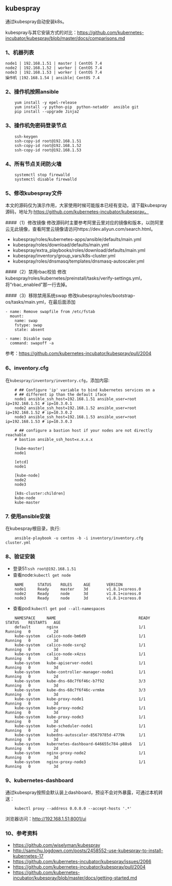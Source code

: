 ## kubespray

通过kubespray自动安装k8s。

kubespray与其它安装方式的对比：https://github.com/kubernetes-incubator/kubespray/blob/master/docs/comparisons.md

### 1、机器列表
    node1 | 192.168.1.51 | master | CentOS 7.4
    node2 | 192.168.1.52 | worker | CentOS 7.4
    node3 | 192.168.1.53 | worker | CentOS 7.4
    操作机 |192.168.1.54 | ansible| CentOS 7.4
    
### 2、操作机按照ansible
```
    yum install -y epel-release
    yum install -y python-pip  python-netaddr  ansible git
    pip install --upgrade Jinja2
```

### 3、操作机免密码登录节点
```
    ssh-keygen
    ssh-copy-id root@192.168.1.51
    ssh-copy-id root@192.168.1.52
    ssh-copy-id root@192.168.1.53
```

### 4、所有节点关闭防火墙
```
    systemctl stop firewalld
    systemctl disable firewalld
```

### 5、修改kubespray文件

本文的源码仅为演示作用，大家使用时候可能版本已经有变动，请下载kubespray源码，地址为:https://github.com/kubernetes-incubator/kubespray。

####（1）修改镜像
修改源码时主要参考阿里云里对应的镜像和版本，以防阿里云无此镜像，查看阿里云镜像请访问https://dev.aliyun.com/search.html。

- kubespray/roles/kubernetes-apps/ansible/defaults/main.yml
- kubespray/roles/download/defaults/main.yml
- kubespray/extra_playbooks/roles/download/defaults/main.yml
- kubespray/inventory/group_vars/k8s-cluster.yml
- kubespray/roles/dnsmasq/templates/dnsmasq-autoscaler.yml

####（2）禁用rbac校验
修改kubespray/roles/kubernetes/preinstall/tasks/verify-settings.yml，将"rbac_enabled"那一行去掉。

####（3）移除禁用系统swap
修改kubespray/roles/bootstrap-os/tasks/main.yml，在最后面添加
```
- name: Remove swapfile from /etc/fstab
  mount:
    name: swap
    fstype: swap
    state: absent

- name: Disable swap
  command: swapoff -a
```
参考：https://github.com/kubernetes-incubator/kubespray/pull/2004

### 6、inventory.cfg
在`kubespray/inventory/inventory.cfg`，添加内容:
```
    # ## Configure 'ip' variable to bind kubernetes services on a
    # ## different ip than the default iface
    node1 ansible_ssh_host=192.168.1.51 ansible_user=root ip=192.168.1.51 # ip=10.3.0.1
    node2 ansible_ssh_host=192.168.1.52 ansible_user=root ip=192.168.1.52 # ip=10.3.0.2
    node3 ansible_ssh_host=192.168.1.53 ansible_user=root ip=192.168.1.53 # ip=10.3.0.3
    
    # ## configure a bastion host if your nodes are not directly reachable
    # bastion ansible_ssh_host=x.x.x.x
    
    [kube-master]
    node1
    
    [etcd]
    node1
    
    [kube-node]
    node2
    node3
    
    [k8s-cluster:children]
    kube-node
    kube-master

```

### 7. 使用ansible安装

在kubespray根目录，执行:
```shell
    ansible-playbook -u centos -b -i inventory/inventory.cfg cluster.yml
```

### 8、验证安装

- 登录51:`ssh root@192.168.1.51`
- 查看node:`kubectl get node`
```shell
    NAME      STATUS    ROLES     AGE       VERSION
    node1     Ready     master    3d        v1.8.1+coreos.0
    node2     Ready     node      3d        v1.8.1+coreos.0
    node3     Ready     node      3d        v1.8.1+coreos.0
```
- 查看pod:`kubectl get pod --all-namespaces`

```shell
    NAMESPACE     NAME                                    READY     STATUS    RESTARTS   AGE
    default       nginx                                   1/1       Running   0          2d
    kube-system   calico-node-bm6d9                       1/1       Running   0          3d
    kube-system   calico-node-sxrq2                       1/1       Running   0          3d
    kube-system   calico-node-x4zss                       1/1       Running   0          3d
    kube-system   kube-apiserver-node1                    1/1       Running   0          3d
    kube-system   kube-controller-manager-node1           1/1       Running   0          2d
    kube-system   kube-dns-68c7f6f46c-b7f92               3/3       Running   0          3d
    kube-system   kube-dns-68c7f6f46c-vrmkm               3/3       Running   0          3d
    kube-system   kube-proxy-node1                        1/1       Running   0          3d
    kube-system   kube-proxy-node2                        1/1       Running   0          3d
    kube-system   kube-proxy-node3                        1/1       Running   0          3d
    kube-system   kube-scheduler-node1                    1/1       Running   0          2d
    kube-system   kubedns-autoscaler-85679785d-4779k      1/1       Running   0          3d
    kube-system   kubernetes-dashboard-646655c784-p88s6   1/1       Running   0          2d
    kube-system   nginx-proxy-node2                       1/1       Running   0          3d
    kube-system   nginx-proxy-node3                       1/1       Running   0          3d
```

### 9、kubernetes-dashboard
通过kubespray按照会默认装上dashboard，预设不会对外暴露，可通过本机转送：
```shell
    kubectl proxy --address 0.0.0.0 --accept-hosts '.*'
```

浏览器访问：http://192.168.1.51:8001/ui

### 10、参考资料
- https://github.com/wiselyman/kubespray
- http://samchu.logdown.com/posts/2458552-use-kubespray-to-install-kubernetes-17
- https://github.com/kubernetes-incubator/kubespray/issues/2066
- https://github.com/kubernetes-incubator/kubespray/pull/2004
- https://github.com/kubernetes-incubator/kubespray/blob/master/docs/getting-started.md
